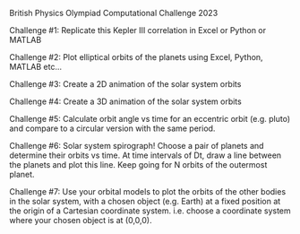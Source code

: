 British Physics Olympiad Computational Challenge 2023

Challenge #1: Replicate this Kepler III correlation in Excel or Python or MATLAB

Challenge #2: Plot elliptical orbits of the planets using Excel, Python, MATLAB etc...

Challenge #3: Create a 2D animation of the solar system orbits

Challenge #4: Create a 3D animation of the solar system orbits

Challenge #5: Calculate orbit angle vs time for an eccentric orbit (e.g. pluto) and compare to a circular version with the same period.

Challenge #6: Solar system spirograph! Choose a pair of planets and determine their orbits vs time. At time intervals of Dt, draw a line between the planets and plot this line. Keep going for N orbits of the outermost planet.

Challenge #7: Use your orbital models to plot the orbits of the other bodies in the solar system, with a chosen object (e.g. Earth) at a fixed position at the origin of a Cartesian coordinate system. i.e. choose a coordinate system where your chosen object is at (0,0,0).
